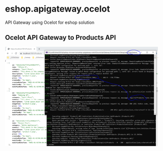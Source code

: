 # eshop.apigateway.ocelot
API Gateway using Ocelot for eshop solution

## Ocelot API Gateway to Products API

![Execute With IIS Express |150x150](./Documentation/Images/OcelotApiGW_Products.PNG)
